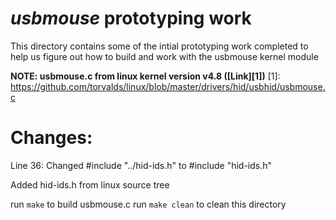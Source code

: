 # *usbmouse* prototyping work
This directory contains some of the intial prototyping work completed to help us figure out how to build and work with the usbmouse kernel module

**NOTE: usbmouse.c from linux kernel version v4.8 ([Link][1])**
[1]: https://github.com/torvalds/linux/blob/master/drivers/hid/usbhid/usbmouse.c

# Changes:
Line 36: 
Changed #include "../hid-ids.h" to #include "hid-ids.h"

Added hid-ids.h from linux source tree

run `make` to build usbmouse.c
run `make clean` to clean this directory
